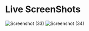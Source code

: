 #  Live ScreenShots
![Screenshot (33)](https://github.com/Bilalzafar0020/Firebase-Student-Managment-WebApp/assets/115065049/e06c18ae-f486-4075-bcba-38025b87c668)
![Screenshot (34)](https://github.com/Bilalzafar0020/Firebase-Student-Managment-WebApp/assets/115065049/007670f7-f687-4f35-94b8-5b4b594537d4)

